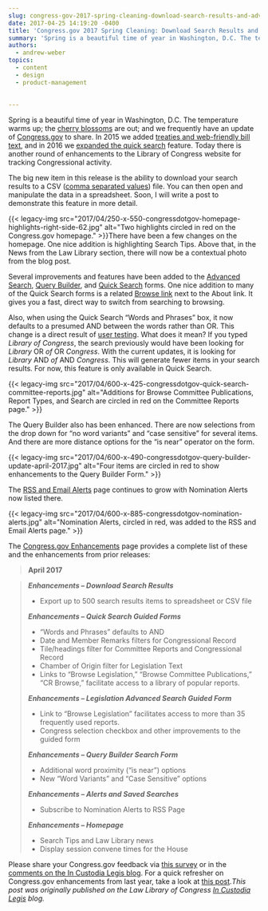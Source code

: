 ```yaml
---
slug: congress-gov-2017-spring-cleaning-download-search-results-and-advanced-search-enhancements
date: 2017-04-25 14:19:20 -0400
title: 'Congress.gov 2017 Spring Cleaning: Download Search Results and Advanced Search Enhancements'
summary: 'Spring is a beautiful time of year in Washington, D.C. The temperature warms up; the cherry blossoms are out; and we frequently have an update of Congress.gov to share. In 2015 we added treaties and web-friendly bill text, and in 2016 we expanded the quick search feature. Today there is another round of enhancements to the Library of Congress website for'
authors:
  - andrew-weber
topics:
  - content
  - design
  - product-management
  
  
---
```


Spring is a beautiful time of year in Washington, D.C. The temperature warms up; the [cherry blossoms](http://blogs.loc.gov/law/2011/03/cherry-blossoms-at-the-library-of-congress/?loclr=bloglaw) are out; and we frequently have an update of [Congress.gov](https://congress.gov/?loclr=bloglaw) to share. In 2015 we added [treaties and web-friendly bill text](http://blogs.loc.gov/law/2015/03/treaties-text-and-timely-updates-congress-gov-spring-cleaning/?loclr=bloglaw), and in 2016 we [expanded the quick search](http://blogs.loc.gov/law/2016/04/congress-gov-spring-cleaning-expanded-quick-search/?loclr=bloglaw) feature. Today there is another round of enhancements to the Library of Congress website for tracking Congressional activity.

The big new item in this release is the ability to download your search results to a CSV ([comma separated values](https://en.wikipedia.org/wiki/Comma-separated_values)) file. You can then open and manipulate the data in a spreadsheet. Soon, I will write a post to demonstrate this feature in more detail.

{{< legacy-img src="2017/04/250-x-550-congressdotgov-homepage-highlights-right-side-62.jpg" alt="Two highlights circled in red on the Congress.gov homepage." >}}There have been a few changes on the homepage. One nice addition is highlighting Search Tips. Above that, in the News from the Law Library section, there will now be a contextual photo from the blog post.

Several improvements and features have been added to the [Advanced Search](https://congress.gov/advanced-search/legislation?loclr=bloglaw), [Query Builder](https://congress.gov/advanced-search?loclr=bloglaw), and [Quick Search](https://www.congress.gov/quick-search/legislation?loclr=bloglaw) forms. One nice addition to many of the Quick Search forms is a related [Browse link](https://congress.gov/browse?loclr=bloglaw) next to the About link. It gives you a fast, direct way to switch from searching to browsing.

Also, when using the Quick Search “Words and Phrases” box, it now defaults to a presumed AND between the words rather than OR. This change is a direct result of [user testing](http://blogs.loc.gov/law/2017/03/testing-and-enhancing-congress-gov/?loclr=bloglaw). What does it mean? If you typed _Library of Congress_, the search previously would have been looking for _Library_ OR _of_ OR _Congress_. With the current updates, it is looking for _Library_ AND _of_ AND _Congress_. This will generate fewer items in your search results. For now, this feature is only available in Quick Search.

{{< legacy-img src="2017/04/600-x-425-congressdotgov-quick-search-committee-reports.jpg" alt="Additions for Browse Committee Publications, Report Types, and Search are circled in red on the Committee Reports page." >}}

The Query Builder also has been enhanced. There are now selections from the drop down for “no word variants” and “case sensitive” for several items. And there are more distance options for the “is near” operator on the form.

{{< legacy-img src="2017/04/600-x-490-congressdotgov-query-builder-update-april-2017.jpg" alt="Four items are circled in red to show enhancements to the Query Builder Form." >}}

The [RSS and Email Alerts](https://congress.gov/rss?loclr=bloglaw) page continues to grow with Nomination Alerts now listed there.

{{< legacy-img src="2017/04/600-x-885-congressdotgov-nomination-alerts.jpg" alt="Nomination Alerts, circled in red, was added to the RSS and Email Alerts page." >}}

The [Congress.gov Enhancements](https://www.congress.gov/about/enhancements?loclr=bloglaw) page provides a complete list of these and the enhancements from prior releases:

> **April 2017**
  
> **_Enhancements – Download Search Results_**
> 
>   * Export up to 500 search results items to spreadsheet or CSV file
> 
> **_Enhancements – Quick Search Guided Forms_**
> 
>   * “Words and Phrases” defaults to AND
>   * Date and Member Remarks filters for Congressional Record
>   * Tile/headings filter for Committee Reports and Congressional Record
>   * Chamber of Origin filter for Legislation Text
>   * Links to “Browse Legislation,” “Browse Committee Publications,” “CR Browse,” facilitate access to a library of popular reports.
> 
> **_Enhancements – Legislation Advanced Search Guided Form_**
> 
>   * Link to “Browse Legislation” facilitates access to more than 35 frequently used reports.
>   * Congress selection checkbox and other improvements to the guided form
> 
> **_Enhancements – Query Builder Search Form_**
> 
>   * Additional word proximity (“is near”) options
>   * New “Word Variants” and “Case Sensitive” options
> 
> **_Enhancements – Alerts and Saved Searches_**
> 
>   * Subscribe to Nomination Alerts to RSS Page
> 
> **_Enhancements – Homepage_** 
> 
>   * Search Tips and Law Library news
>   * Display session convene times for the House

Please share your Congress.gov feedback via [this survey](https://www.research.net/r/congress-gov-feedback) or in the [comments on the In Custodia Legis blog](http://blogs.loc.gov/law/2017/04/download-search-results-and-advanced-search-enhancements-congress-gov-2017-spring-cleaning/#respond). For a quick refresher on Congress.gov enhancements from last year, take a look at [this post](http://blogs.loc.gov/law/2017/01/the-congress-gov-top-16-in-2016/?loclr=bloglaw)._This post was originally published on the Law Library of Congress [In Custodia Legis](http://blogs.loc.gov/law/) blog._